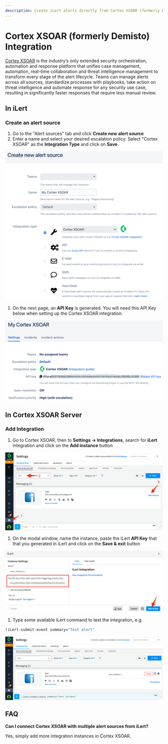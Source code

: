 ```yaml
---
description: Create iLert alerts directly from Cortex XSOAR (formerly Demisto).
---
```


# Cortex XSOAR (formerly Demisto) Integration

[Cortex XSOAR](https://www.paloaltonetworks.com/cortex/xsoar) is the industry’s only extended security orchestration, automation and response platform that unifies case management, automation, real-time collaboration and threat intelligence management to transform every stage of the alert lifecycle. Teams can manage alerts across all sources, standardize processes with playbooks, take action on threat intelligence and automate response for any security use case, resulting in significantly faster responses that require less manual review.

## In iLert <a href="#in-ilert" id="in-ilert"></a>

### Create an alert source <a href="#create-alert-source" id="create-alert-source"></a>

1. Go to the "Alert sources" tab and click **Create new alert source**
2. Enter a name and select your desired escalation policy. Select "Cortex XSOAR" as the **Integration Type** and click on **Save**.

![](<../.gitbook/assets/iLert (54).png>)

1. On the next page, an **API Key** is generated. You will need this API Key below when setting up the Cortex XSOAR integration.

![](<../.gitbook/assets/iLert (55).png>)

## In Cortex XSOAR Server <a href="#in-cortex-xsoar" id="in-cortex-xsoar"></a>

### Add Integration

1. Go to Cortex XSOAR, then to **Settings -> Integrations**, search for **iLert** integration and click on the **Add instance** button

![](../.gitbook/assets/Settings.png)

1. On the modal window, name the instance, paste the iLert **API Key** that that you generated in iLert and click on the **Save & exit** button

![](<../.gitbook/assets/Settings (1).png>)

1. Type some available iLert command to test the integration, e.g.

```bash
!iLert-submit-event summary="Test alert"
```

![](<../.gitbook/assets/Settings (2).png>)

## FAQ <a href="#faq" id="faq"></a>

**Can I connect Cortex XSOAR with multiple alert sources from iLert?**

Yes, simply add more integration instances in Cortex XSOAR.
